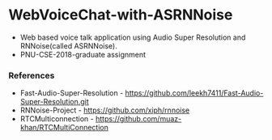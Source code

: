 # WebVoiceChat-with-ASRNNoise
* Web based voice talk application using Audio Super Resolution and RNNoise(called ASRNNoise). 
* PNU-CSE-2018-graduate assignment
### References
* Fast-Audio-Super-Resolution - https://github.com/leekh7411/Fast-Audio-Super-Resolution.git
* RNNoise-Project - https://github.com/xiph/rnnoise
* RTCMulticonnection - https://github.com/muaz-khan/RTCMultiConnection